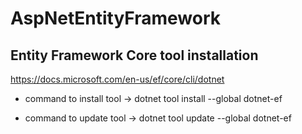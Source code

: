 # AspNetEntityFramework

Entity Framework Core tool installation
------------------------------------------
https://docs.microsoft.com/en-us/ef/core/cli/dotnet

- command to install tool ->
   dotnet tool install --global dotnet-ef

- command to update tool ->
  dotnet tool update --global dotnet-ef
